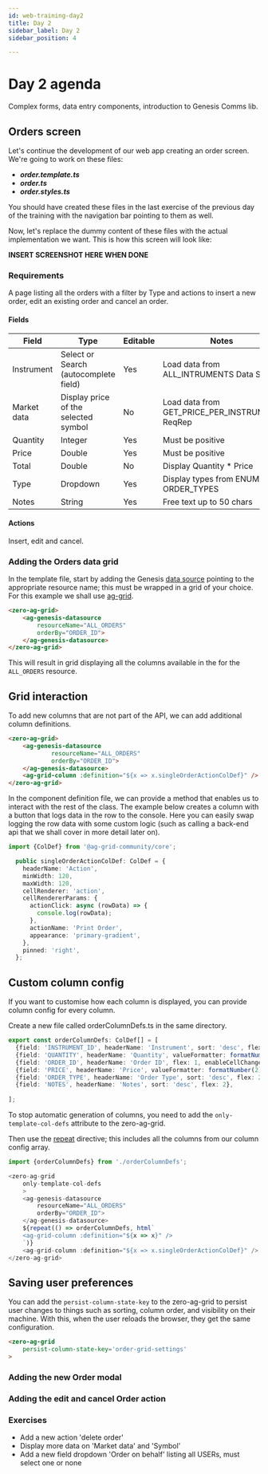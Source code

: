 ```yaml
---
id: web-training-day2
title: Day 2
sidebar_label: Day 2
sidebar_position: 4

---
```

# Day 2 agenda
Complex forms, data entry components, introduction to Genesis Comms lib.

## Orders screen
Let's continue the development of our web app creating an order screen. We're going to work on these files:
-	***order.template.ts***
-	***order.ts***
-	***order.styles.ts***

You should have created these files in the last exercise of the previous day of the training with the navigation bar pointing to them as well.

Now, let's replace the dummy content of these files with the actual implementation we want. This is how this screen will look like:

**INSERT SCREENSHOT HERE WHEN DONE**

### Requirements

A page listing all the orders with a filter by Type and actions to insert a new order, edit an existing order and cancel an order.

#### Fields
| Field          | Type             | Editable | Notes
|---------------|------------------------------|------------------------------|------------------------------|
| Instrument          | Select or Search (autocomplete field) | Yes | Load data from ALL_INTRUMENTS Data Server
| Market data          | Display price of the selected symbol | No | Load data from GET_PRICE_PER_INSTRUMENT ReqRep
| Quantity          | Integer      | Yes | Must be positive
| Price          | Double      | Yes | Must be positive
| Total          | Double      | No | Display Quantity * Price
| Type          | Dropdown      | Yes | Display types from ENUM ORDER_TYPES
| Notes          | String      | Yes | Free text up to 50 chars

#### Actions
Insert, edit and cancel.

### Adding the Orders data grid
In the template file, start by adding the Genesis [data source](/front-end/web-components/grids/ag-grid/ag-genesis-datasource/) pointing to the appropriate resource name; this must be wrapped in a grid of your choice. For this example we shall use [ag-grid](/front-end/web-components/grids/ag-grid/ag-grid-intro/).


```html title="order.template.ts"
<zero-ag-grid>
    <ag-genesis-datasource
        resourceName="ALL_ORDERS"
        orderBy="ORDER_ID">
    </ag-genesis-datasource>
</zero-ag-grid>
```

This will result in grid displaying all the columns available in the for the `ALL_ORDERS` resource.

## Grid interaction

To add new columns that are not part of the API, we can add additional column definitions.

```html {6} title="order.template.ts"
<zero-ag-grid>
    <ag-genesis-datasource
            resourceName="ALL_ORDERS"
            orderBy="ORDER_ID">
    </ag-genesis-datasource>
    <ag-grid-column :definition="${x => x.singleOrderActionColDef}" />
</zero-ag-grid>

```

In the component definition file, we can provide a method that enables us to interact with the rest of the class.
The example below creates a column with a button that logs data in the row to the console.
Here you can easily swap logging the row data with some custom logic (such as calling a back-end api that we shall cover in more detail later on).

```typescript title="order.ts"
import {ColDef} from '@ag-grid-community/core';

  public singleOrderActionColDef: ColDef = {
    headerName: 'Action',
    minWidth: 120,
    maxWidth: 120,
    cellRenderer: 'action',
    cellRendererParams: {
      actionClick: async (rowData) => {
        console.log(rowData);
      },
      actionName: 'Print Order',
      appearance: 'primary-gradient',
    },
    pinned: 'right',
  };
```

## Custom column config

If you want to customise how each column is displayed, you can provide column config for every column.

Create a new file called orderColumnDefs.ts in the same directory.

```typescript title="orderColumnDefs.ts"
export const orderColumnDefs: ColDef[] = [
  {field: 'INSTRUMENT_ID', headerName: 'Instrument', sort: 'desc', flex: 2},
  {field: 'QUANTITY', headerName: 'Quantity', valueFormatter: formatNumber(0), type: 'rightAligned', flex: 1, enableCellChangeFlash: true},
  {field: 'ORDER_ID', headerName: 'Order ID', flex: 1, enableCellChangeFlash: true},
  {field: 'PRICE', headerName: 'Price', valueFormatter: formatNumber(2), type: 'rightAligned', flex: 1, enableCellChangeFlash: true},
  {field: 'ORDER_TYPE', headerName: 'Order Type', sort: 'desc', flex: 2},
  {field: 'NOTES', headerName: 'Notes', sort: 'desc', flex: 2},
  
];
```
To stop automatic generation of columns, you need to add the `only-template-col-defs` attribute to the zero-ag-grid.

Then use the [repeat](https://www.fast.design/docs/fast-element/using-directives/#the-repeat-directive) directive; this includes all the columns from our column config array.


```typescript {4,10-12} title="order.template.ts"
import {orderColumnDefs} from './orderColumnDefs';

<zero-ag-grid
    only-template-col-defs
    >
    <ag-genesis-datasource
        resourceName="ALL_ORDERS"
        orderBy="ORDER_ID">
    </ag-genesis-datasource>
    ${repeat(() => orderColumnDefs, html`
    <ag-grid-column :definition="${x => x}" />
    `)}
    <ag-grid-column :definition="${x => x.singleOrderActionColDef}" />
</zero-ag-grid>
```

## Saving user preferences

You can add the `persist-column-state-key` to the zero-ag-grid to persist user changes to things such as sorting, column order, and visibility on their machine. With this, when the user reloads the browser, they get the same configuration.

```html {2}
<zero-ag-grid
    persist-column-state-key='order-grid-settings'
>
```


### Adding the new Order modal

### Adding the edit and cancel Order action

### Exercises
- Add a new action 'delete order'
- Display more data on 'Market data' and 'Symbol'
- Add a new field dropdown 'Order on behalf' listing all USERs, must select one or none

